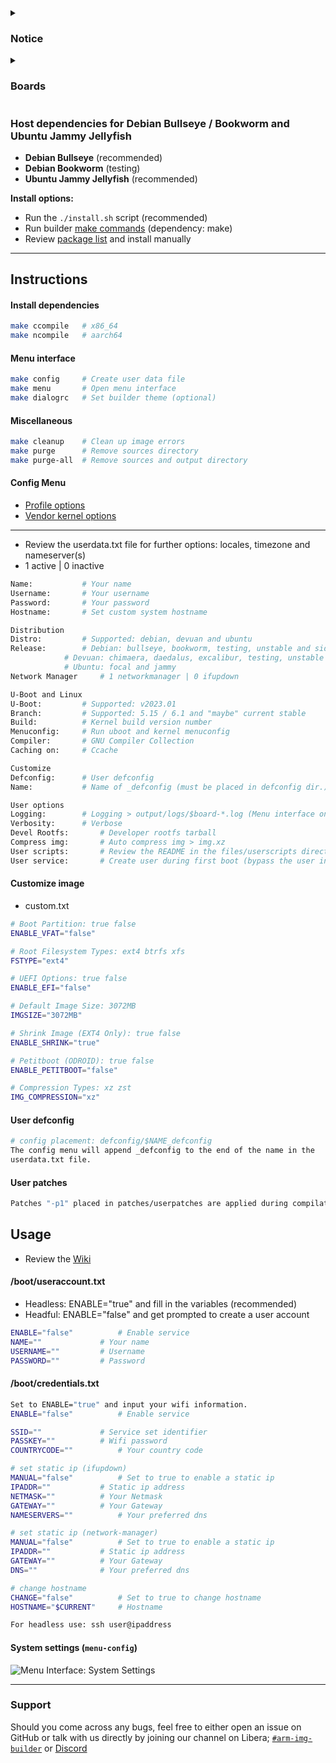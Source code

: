 <details>
<summary><h3>Notice</h3></summary>

* Requested [images](https://github.com/pyavitz/binary/releases/tag/images)
* Overlay [changes](https://github.com/pyavitz/debian-image-builder/commit/67eafb34cedd24cb68da57ac318f85b94ec4af86)
* Extra wireless [changes](https://github.com/pyavitz/debian-image-builder/commit/688d441efce0c22314a59b1baa283d56883a72d5)

</details>

<details>
<summary><h3>Boards</h3></summary>

```py
(*) Work in progress

# ALLWINNER
BananaPi M2 Zero (*)
BananaPi P2 Zero (*)
Cubietruck (*)
NanoPi M1	
NanoPi NEO	
NanoPi NEO Plus2
NanoPi R1	
OrangePi One	
OrangePi PC	
OrangePi R1 (*)
PineA64+	
Tritium		

# AMLOGIC
BananaPi CM4
BananaPi M2 Pro
BananaPi M2S
BananaPi M5
Le Potato
Odroid C1 (*)
Odroid C4
Odroid HC4
Odroid N2
Odroid N2L
Odroid N2+
Radxa Zero
X96-AIR	

# BROADCOM
Raspberry Pi 2B
Raspberry Pi 3B
Raspberry Pi 4B
Raspberry Pi Zero

# FREESCALE
Cubox-I (*)
FT20 (*)

# ROCKCHIP
Indiedroid Nova (*)
Khadas Edge2 (*)
NanoPC-T4
NanoPi R4S (*)
NanoPi R4SE (*)
NanoPi R5C (*)
NanoPi R5S (*)
Odroid M1 (*)
OrangePi 5 (*)
Pinebook Pro (*)
Radxa E25 (*)
Renegade
Rock 5B	(*)
ROCK64	
ROCKPro64 (*)
Tinkerboard

# SAMSUNG
Odroid XU4
```
</details>

### Host dependencies for Debian Bullseye / Bookworm and Ubuntu Jammy Jellyfish
* **Debian Bullseye** (recommended)
* **Debian Bookworm** (testing)
* **Ubuntu Jammy Jellyfish** (recommended)

**Install options:**
* Run the `./install.sh` script (recommended)
* Run builder [make commands](https://github.com/pyavitz/debian-image-builder#install-dependencies) (dependency: make)
* Review [package list](https://raw.githubusercontent.com/pyavitz/debian-image-builder/feature/lib/.package.list) and install manually

---

## Instructions

#### Install dependencies

```sh
make ccompile   # x86_64
make ncompile   # aarch64
```

#### Menu interface

```sh
make config     # Create user data file
make menu       # Open menu interface
make dialogrc   # Set builder theme (optional)
```
#### Miscellaneous
```sh
make cleanup    # Clean up image errors
make purge      # Remove sources directory
make purge-all  # Remove sources and output directory
```
#### Config Menu
* [Profile options](https://github.com/pyavitz/debian-image-builder/wiki)
* [Vendor kernel options](https://github.com/pyavitz/debian-image-builder/wiki/Building-vendor-kernels)

---

* Review the userdata.txt file for further options: locales, timezone and nameserver(s)
* 1 active | 0 inactive
```sh
Name:			# Your name
Username:		# Your username
Password:		# Your password
Hostname:		# Set custom system hostname

Distribution
Distro:			# Supported: debian, devuan and ubuntu
Release:		# Debian: bullseye, bookworm, testing, unstable and sid
			# Devuan: chimaera, daedalus, excalibur, testing, unstable and ceres
			# Ubuntu: focal and jammy
Network Manager		# 1 networkmanager | 0 ifupdown

U-Boot and Linux
U-Boot:			# Supported: v2023.01
Branch:			# Supported: 5.15 / 6.1 and "maybe" current stable
Build:			# Kernel build version number
Menuconfig:		# Run uboot and kernel menuconfig
Compiler:		# GNU Compiler Collection
Caching on:		# Ccache

Customize
Defconfig:		# User defconfig
Name:			# Name of _defconfig (must be placed in defconfig dir.)

User options
Logging:		# Logging > output/logs/$board-*.log (Menu interface only)
Verbosity:		# Verbose
Devel Rootfs:		# Developer rootfs tarball
Compress img:		# Auto compress img > img.xz
User scripts:		# Review the README in the files/userscripts directory
User service:		# Create user during first boot (bypass the user information above)
```

#### Customize image
* custom.txt
```sh
# Boot Partition: true false
ENABLE_VFAT="false"

# Root Filesystem Types: ext4 btrfs xfs
FSTYPE="ext4"

# UEFI Options: true false
ENABLE_EFI="false"

# Default Image Size: 3072MB
IMGSIZE="3072MB"

# Shrink Image (EXT4 Only): true false
ENABLE_SHRINK="true"

# Petitboot (ODROID): true false
ENABLE_PETITBOOT="false"

# Compression Types: xz zst
IMG_COMPRESSION="xz"
```
#### User defconfig

```sh
# config placement: defconfig/$NAME_defconfig
The config menu will append _defconfig to the end of the name in the
userdata.txt file.
```
#### User patches

```sh
Patches "-p1" placed in patches/userpatches are applied during compilation.
```

## Usage
* Review the [Wiki](https://github.com/pyavitz/debian-image-builder/wiki)
#### /boot/useraccount.txt
* Headless: ENABLE="true" and fill in the variables (recommended)
* Headful: ENABLE="false" and get prompted to create a user account
```sh
ENABLE="false"			# Enable service
NAME=""				# Your name
USERNAME=""			# Username
PASSWORD=""			# Password
```

#### /boot/credentials.txt
```sh
Set to ENABLE="true" and input your wifi information.
ENABLE="false"			# Enable service

SSID=""				# Service set identifier
PASSKEY=""			# Wifi password
COUNTRYCODE=""			# Your country code

# set static ip (ifupdown)
MANUAL="false"			# Set to true to enable a static ip
IPADDR=""			# Static ip address
NETMASK=""			# Your Netmask
GATEWAY=""			# Your Gateway
NAMESERVERS=""			# Your preferred dns

# set static ip (network-manager)
MANUAL="false"			# Set to true to enable a static ip
IPADDR=""			# Static ip address
GATEWAY=""			# Your Gateway
DNS=""				# Your preferred dns

# change hostname
CHANGE="false"			# Set to true to change hostname
HOSTNAME="$CURRENT"		# Hostname

For headless use: ssh user@ipaddress
```
#### System settings (`menu-config`)
<img src="https://i.imgur.com/oKDPNA1.png" alt="Menu Interface: System Settings" />

---

### Support

Should you come across any bugs, feel free to either open an issue on GitHub or talk with us directly by joining our channel on Libera; [`#arm-img-builder`](irc://irc.libera.chat/#arm-img-builder) or [Discord](https://discord.gg/mypJ7NW8BG)
